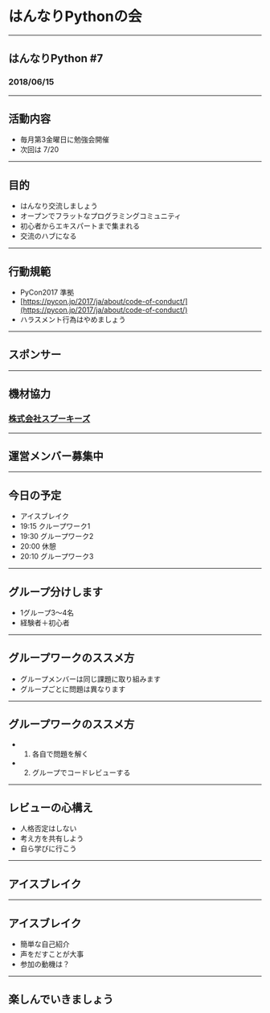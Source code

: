 # はんなりPythonの会

---

## はんなりPython #7

### 2018/06/15

---

## 活動内容

- 毎月第3金曜日に勉強会開催
- 次回は 7/20

---

## 目的

- はんなり交流しましょう
- オープンでフラットなプログラミングコミュニティ
- 初心者からエキスパートまで集まれる
- 交流のハブになる

---

## 行動規範

- PyCon2017 準拠
- [https://pycon.jp/2017/ja/about/code-of-conduct/](https://pycon.jp/2017/ja/about/code-of-conduct/)
- ハラスメント行為はやめましょう

---

## スポンサー

---

## 機材協力

### [株式会社スプーキーズ](http://spookies.co.jp/)


---

## 運営メンバー募集中

---

## 今日の予定

- アイスブレイク
- 19:15 クループワーク1
- 19:30 グループワーク2
- 20:00 休憩
- 20:10 グループワーク3

---

## グループ分けします

- 1グループ3〜4名
- 経験者＋初心者

---

## グループワークのススメ方

- グループメンバーは同じ課題に取り組みます
- グループごとに問題は異なります

---

## グループワークのススメ方

- 1. 各自で問題を解く
- 2. グループでコードレビューする

---

## レビューの心構え

- 人格否定はしない
- 考え方を共有しよう
- 自ら学びに行こう

---

## アイスブレイク

---

## アイスブレイク

- 簡単な自己紹介
- 声をだすことが大事
- 参加の動機は？

---

## 楽しんでいきましょう

